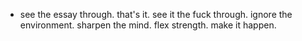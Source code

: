 - see the essay through. that's it. see it the fuck through. ignore the environment. sharpen the mind. flex strength. make it happen.